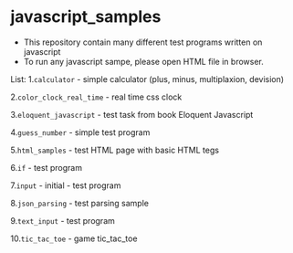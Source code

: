 # javascript_samples
- This repository contain many different test programs written on javascript
- To run any javascript sampe, please open HTML file in browser.

List:
1.```calculator```	- simple calculator (plus, minus, multiplaxion, devision)

2.```color_clock_real_time```	- real time css clock

3.```eloquent_javascript```	- test task from book Eloquent Javascript

4.```guess_number```	- simple test program

5.```html_samples```	- test HTML page with basic HTML tegs

6.```if```	- test program

7.```input```  -	initial - test program 

8.```json_parsing```	- test parsing sample

9.```text_input``` - test program 

10.```tic_tac_toe``` - game tic_tac_toe 



